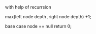 with help of recurrsion

max(left node depth ,right node depth) +1;

base case node == null 
return 0;
